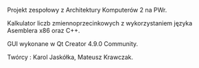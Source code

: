 Projekt zespołowy z Architektury Komputerów 2 na PWr.

Kalkulator liczb zmiennoprzecinkowych z wykorzystaniem języka Asemblera x86 oraz C++.

GUI wykonane w Qt Creator 4.9.0 Community. 

Twórcy : Karol Jaskółka, Mateusz Krawczak.